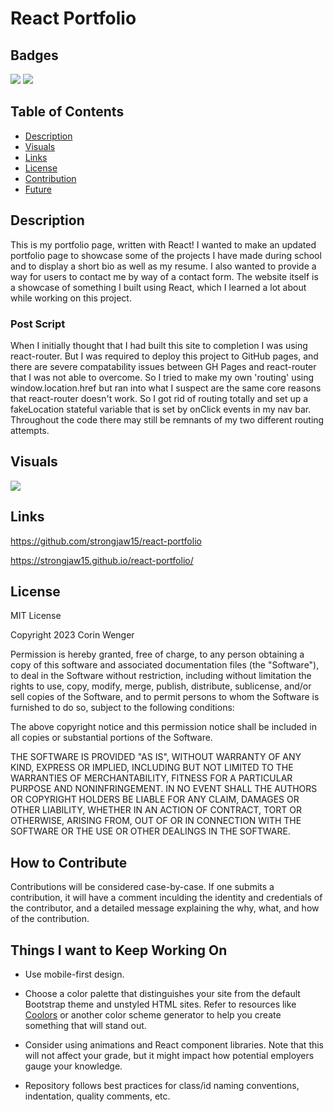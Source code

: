 # React Portfolio

## Badges

![](https://img.shields.io/badge/License-MIT-green) ![](https://img.shields.io/badge/React-JS-blue)

## Table of Contents

- [Description](#description)
- [Visuals](#visuals)
- [Links](#links)
- [License](#license)
- [Contribution](#how-to-contribute)
- [Future](#things-i-want-to-keep-working-on)

## Description

This is my portfolio page, written with React! I wanted to make an updated portfolio page to showcase some of the projects I have made during school and to display a short bio as well as my resume. I also wanted to provide a way for users to contact me by way of a contact form. The website itself is a showcase of something I built using React, which I learned a lot about while working on this project.

### Post Script

When I initially thought that I had built this site to completion I was using react-router. But I was required to deploy this project to GitHub pages, and there are severe compatability issues between GH Pages and react-router that I was not able to overcome. So I tried to make my own 'routing' using window.location.href but ran into what I suspect are the same core reasons that react-router doesn't work. So I got rid of routing totally and set up a fakeLocation stateful variable that is set by onClick events in my nav bar. Throughout the code there may still be remnants of my two different routing attempts.

## Visuals

![](./public/portfolio.gif)

## Links

https://github.com/strongjaw15/react-portfolio

https://strongjaw15.github.io/react-portfolio/

## License

MIT License

Copyright 2023 Corin Wenger

Permission is hereby granted, free of charge, to any person obtaining a copy of this software and associated documentation files (the "Software"), to deal in the Software without restriction, including without limitation the rights to use, copy, modify, merge, publish, distribute, sublicense, and/or sell copies of the Software, and to permit persons to whom the Software is furnished to do so, subject to the following conditions:

The above copyright notice and this permission notice shall be included in all copies or substantial portions of the Software.

THE SOFTWARE IS PROVIDED "AS IS", WITHOUT WARRANTY OF ANY KIND, EXPRESS OR IMPLIED, INCLUDING BUT NOT LIMITED TO THE WARRANTIES OF MERCHANTABILITY, FITNESS FOR A PARTICULAR PURPOSE AND NONINFRINGEMENT. IN NO EVENT SHALL THE AUTHORS OR COPYRIGHT HOLDERS BE LIABLE FOR ANY CLAIM, DAMAGES OR OTHER LIABILITY, WHETHER IN AN ACTION OF CONTRACT, TORT OR OTHERWISE, ARISING FROM, OUT OF OR IN CONNECTION WITH THE SOFTWARE OR THE USE OR OTHER DEALINGS IN THE SOFTWARE.

## How to Contribute

Contributions will be considered case-by-case. If one submits a contribution, it will have a comment inculding the identity and credentials of the contributor, and a detailed message explaining the why, what, and how of the contribution.

## Things I want to Keep Working On

* Use mobile-first design.

* Choose a color palette that distinguishes your site from the default Bootstrap theme and unstyled HTML sites. Refer to resources like [Coolors](https://coolors.co/) or another color scheme generator to help you create something that will stand out.

* Consider using animations and React component libraries. Note that this will not affect your grade, but it might impact how potential employers gauge your knowledge.

* Repository follows best practices for class/id naming conventions, indentation, quality comments, etc.
